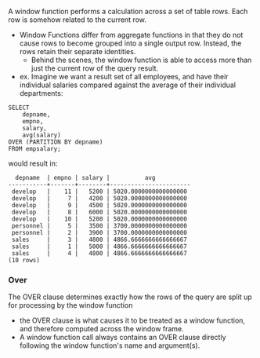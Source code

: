 
A window function performs a calculation across a set of table rows. Each row is somehow related to the current row.
- Window Functions differ from aggregate functions in that they do not cause rows to become grouped into a single output row. Instead, the rows retain their separate identities.
	- Behind the scenes, the window function is able to access more than just the current row of the query result.
- ex. Imagine we want a result set of all employees, and have their individual salaries compared against the average of their individual departments:
```
SELECT 
	depname, 
	empno, 
	salary, 
	avg(salary) 
OVER (PARTITION BY depname) 
FROM empsalary;
```
would result in:
```
  depname  | empno | salary |          avg          
-----------+-------+--------+-----------------------
 develop   |    11 |   5200 | 5020.0000000000000000
 develop   |     7 |   4200 | 5020.0000000000000000
 develop   |     9 |   4500 | 5020.0000000000000000
 develop   |     8 |   6000 | 5020.0000000000000000
 develop   |    10 |   5200 | 5020.0000000000000000
 personnel |     5 |   3500 | 3700.0000000000000000
 personnel |     2 |   3900 | 3700.0000000000000000
 sales     |     3 |   4800 | 4866.6666666666666667
 sales     |     1 |   5000 | 4866.6666666666666667
 sales     |     4 |   4800 | 4866.6666666666666667
(10 rows)
```

### Over
The OVER clause determines exactly how the rows of the query are split up for processing by the window function
- the OVER clause is what causes it to be treated as a window function, and therefore computed across the window frame.
- A window function call always contains an OVER clause directly following the window function's name and argument(s). 
